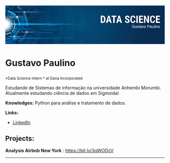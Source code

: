 
<p align="center">
  <img src="banner.png" >
</p>

# Gustavo Paulino
<sub>*Data Science Intern * at Dana Incorporated </sub>

Estudande de Sistemas de informação na universidade Anhembi Morumbi. 
Atualmente estudando ciência de dados em  Sigmoidal

**Knowledges:** Python para análise e tratamento de dados.

**Links:**
* [LinkedIn](https://www.linkedin.com/in/gustavo-paulino-8597a1184/)



## Projects:
**Analysis Airbnb New York** : https://bit.ly/3qWODcV



---





